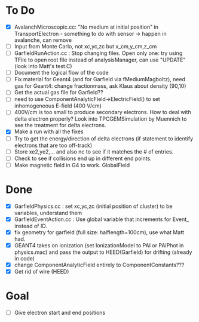 # To Do
- [x] AvalanchMicroscopic.cc: "No medium at initial position" in TransportElectron - something to do with sensor -> happen in avalanche, can remove
- [ ] Input from Monte Carlo, not xc,yc,zc but x_cm,y_cm,z_cm
- [ ] GarfieldRunAction.cc : Stop changing files. Open only one: try using TFile to open root file instead of analysisManager, can use "UPDATE" (look into Matt's test.C)
- [ ] Document the logical flow of the code
- [ ] Fix material for Geant4 (and for Garfield via fMediumMagboltz), need gas for Geant4: change fractionmass, ask Klaus about density (90,10)
- [ ] Get the actual gas file for Garfield??
- [ ] need to use ComponentAnalyticField->ElectricField() to set inhomogeneous E-field (400 V/cm)
- [ ] 400V/cm is too small to produce secondary electrons. How to deal with delta electron properly? Look into TPCGEMSimulation by Muennich to see the treatment for delta electrons.
- [x] Make a run with all the fixes
- [ ] Try to get the energy/direction of delta electrons (if statement to identify electrons that are too off-track) 
- [ ] Store xe2,ye2,... and also nc to see if it matches the # of entries.
- [ ] Check to see if collisions end up in different end points.
- [ ] Make magnetic field in G4 to work. GlobalField
# Done
- [x] GarfieldPhysics.cc : set xc,yc,zc (initial position of cluster) to be variables, understand them
- [x] GarfieldEventAction.cc : Use global variable that increments for Event_ instead of ID.
- [x] fix geometry for garfield (full size: halflength=100cm), use what Matt had. 
- [x] GEANT4 takes on ionization (set IonizationModel to PAI or PAIPhot in physics.mac) and pass the output to HEED(Garfield) for drifting (already in code)
- [x] change ComponentAnalyticField entirely to ComponentConstants???
- [x] Get rid of wire (HEED)
# Goal
- [ ] Give electron start and end positions
